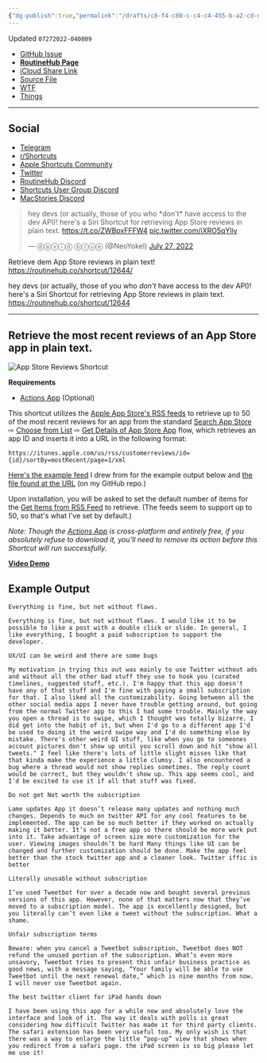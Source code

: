 ```yaml
---
{"dg-publish":true,"permalink":"/drafts/c8-f4-c80-c-c4-c4-455-b-a2-cd-d151-b0-d33296/","dgHomeLink":true,"dgPassFrontmatter":false}
---
```


Updated `07272022-040809`

- [GitHub Issue](https://github.com/extratone/i/issues/233)
- [**RoutineHub Page**](https://routinehub.co/shortcut/12644)
- [iCloud Share Link](https://www.icloud.com/shortcuts/0fd7ee1c024e4d8b9816264152968ec4)
- [Source File](https://github.com/extratone/i/blob/main/shortcuts/AppStoreReviews.shortcut)
- [WTF](https://davidblue.wtf/drafts/C8F4C80C-C4C4-455B-A2CD-D151B0D33296.html)
- [Things](things:///show?id=MhhR3WoiJpx6ZjBR4ERGWs)

---

## Social

- [Telegram](https://t.me/extratone/12427)
- [r/Shortcuts](https://reddit.com/r/shortcuts/comments/w948ug/app_store_reviews_routinehub/)
- [Apple Shortcuts Community](https://twitter.com/neoyokel/status/1552139935012032512)
- [Twitter](https://twitter.com/NeoYokel/status/1552140770748104704)
- [RoutineHub Discord](https://discord.com/channels/503976650439131183/504120881119887371/1001700631494529044)
- [Shortcuts User Group Discord](https://discord.com/channels/551914015131959308/551915117781188623/1001700835513860096)
- [MacStories Discord](https://discord.com/channels/836622115435184162/837346027144347700/1001777890960097300)

<blockquote class="twitter-tweet"><p lang="en" dir="ltr">hey devs (or actually, those of you who *don&#39;t* have access to the dev API)! here&#39;s a Siri Shortcut for retrieving App Store reviews in plain text. <a href="https://t.co/ZWBpxFFFW4">https://t.co/ZWBpxFFFW4</a> <a href="https://t.co/iXRO5qYliy">pic.twitter.com/iXRO5qYliy</a></p>&mdash; ⓓⓐⓥⓘⓓ ⓑⓛⓤⓔ (@NeoYokel) <a href="https://twitter.com/NeoYokel/status/1552140770748104704?ref_src=twsrc%5Etfw">July 27, 2022</a></blockquote> <script async src="https://platform.twitter.com/widgets.js" charset="utf-8"></script>

Retrieve dem App Store reviews in plain text! https://routinehub.co/shortcut/12644/

hey devs (or actually, those of you who *don't* have access to the dev API)! here's a Siri Shortcut for retrieving App Store reviews in plain text. https://routinehub.co/shortcut/12644

---

## Retrieve the most recent reviews of an App Store app in plain text.

![App Store Reviews Shortcut](https://user-images.githubusercontent.com/43663476/181154087-d213431a-9e7e-4cf7-a04d-41f89d27b04b.png)

**Requirements**

- [Actions App](https://apps.apple.com/us/app/actions/id1586435171) (Optional)

This shortcut utilizes the [Apple App Store's RSS feeds](https://developer.apple.com/forums/thread/98295) to retrieve up to 50 of the most recent reviews for an app from the standard [Search App Store](https://matthewcassinelli.com/actions/search-app-store/) ⇨ [Choose from List](https://matthewcassinelli.com/actions/choose-from-list/) ⇨ [Get Details of App Store App](https://matthewcassinelli.com/actions/get-details-of-app-store-app/) flow, which retrieves an app ID and inserts it into a URL in the following format:

```
https://itunes.apple.com/us/rss/customerreviews/id={id}/sortBy=mostRecent/page=1/xml
```

[Here's the example feed](https://itunes.apple.com/us/rss/customerreviews/id=1527500834/sortBy=mostRecent/page=1/xml) I drew from for the example output below and [the file found at the URL](https://github.com/extratone/i/blob/main/docs/AppStoreReviewsExample.xml) (on my GitHub repo.)

Upon installation, you will be asked to set the default number of items for the [Get Items from RSS Feed](https://matthewcassinelli.com/actions/get-items-from-rss-feed/) to retrieve. (The feeds seem to support up to 50, so that's what I've set by default.)

*Note: Though the [Actions App](https://apps.apple.com/us/app/actions/id1586435171) is cross-platform and entirely free, if you absolutely refuse to download it, you'll need to remove its action before this Shortcut will run successfully.*

[**Video Demo**](https://user-images.githubusercontent.com/43663476/181153861-35ada1c9-9181-4514-aeb4-08c9bb6cf2e4.MOV)

## Example Output

```
Everything is fine, but not without flaws.

Everything is fine, but not without flaws. I would like it to be possible to like a post with a double click or slide. In general, I like everything, I bought a paid subscription to support the developer.

UX/UI can be weird and there are some bugs

My motivation in trying this out was mainly to use Twitter without ads and without all the other bad stuff they use to hook you (curated timelines, suggested stuff, etc.). I'm happy that this app doesn't have any of that stuff and I'm fine with paying a small subscription for that. I also liked all the customizability. Going between all the other social media apps I never have trouble getting around, but going from the normal Twitter app to this I had some trouble. Mainly the way you open a thread is to swipe, which I thought was totally bizarre. I did get into the habit of it, but when I'd go to a different app I'd be used to doing it the weird swipe way and I'd do something else by mistake. There's other weird UI stuff, like when you go to someones account pictures don't show up until you scroll down and hit "show all tweets." I feel like there's lots of little slight misses like that that kinda make the experience a little clumsy. I also encountered a bug where a thread would not show replies sometimes. The reply count would be correct, but they wouldn't show up. This app seems cool, and I'd be excited to use it if all that stuff was fixed.

Do not get Not worth the subscription

Lame updates App it doesn’t release many updates and nothing much changes. Depends to much on twitter API for any cool features to be implemented. The app can be so much better if they worked on actually making it better. It’s not a free app so there should be more work put into it. Take advantage of screen size more customization for the user. Viewing images shouldn’t be hard Many things like UI can be changed and further customization should be done. Make the app feel better than the stock twitter app and a cleaner look. Twitter iffic is better

Literally unusable without subscription

I’ve used Tweetbot for over a decade now and bought several previous versions of this app. However, none of that matters now that they’ve moved to a subscription model. The app is excellently designed, but you literally can’t even like a tweet without the subscription. What a shame.

Unfair subscription terms

Beware: when you cancel a Tweetbot subscription, Tweetbot does NOT refund the unused portion of the subscription. What’s even more unsavory, Tweetbot tries to present this unfair business practice as good news, with a message saying, “Your family will be able to use Tweetbot until the next renewal date,” which is nine months from now. I will never use Tweetbot again.

The best twitter client for iPad hands down

I have been using this app for a while now and absolutely love the interface and look of it. The way it deals with polls is great considering how difficult Twitter has made it for third party clients. The safari extension has been very useful too. My only wish is that there was a way to enlarge the little “pop-up” view that shows when you redirect from a safari page. the iPad screen is so big please let me use it!
```